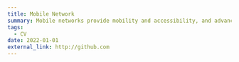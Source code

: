 ```yaml
---
title: Mobile Network
summary: Mobile networks provide mobility and accessibility, and advancements in 5G technology enable fast and efficient communication, driving future network innovation.
tags:
  - CV
date: 2022-01-01
external_link: http://github.com
---
```

